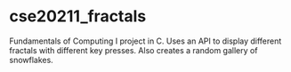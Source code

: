 # cse20211_fractals
Fundamentals of Computing I project in C. Uses an API to display different fractals with different key presses. Also creates a random gallery of snowflakes.
